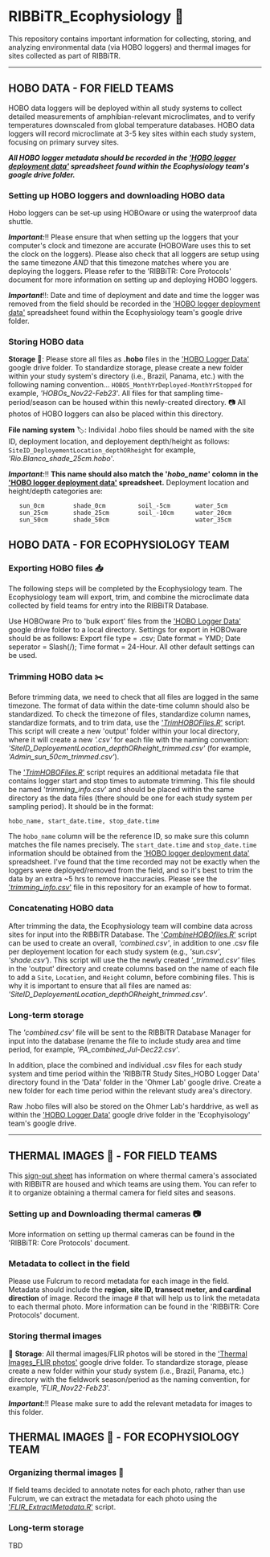 # RIBBiTR_Ecophysiology :frog:

This repository contains important information for collecting, storing, and analyzing environmental data (via HOBO loggers) and thermal images for sites collected as part of RIBBiTR. 

___
## HOBO DATA - FOR FIELD TEAMS

HOBO data loggers will be deployed within all study systems to collect detailed measurements of amphibian-relevant microclimates, and to verify
temperatures downscaled from global temperature databases. HOBO data loggers will record microclimate at 3-5 key sites within each study system,
focusing on primary survey sites. 

***All HOBO logger metadata should be recorded in the ['HOBO logger deployment data'](https://docs.google.com/spreadsheets/d/1gfQ0dcc5GuQWfGMUiJk_oN1VKh7THmMT/edit?usp=sharing&ouid=106517242061380573521&rtpof=true&sd=true) spreadsheet
found within the Ecophysiology team's google drive folder.***

### Setting up HOBO loggers and downloading HOBO data

Hobo loggers can be set-up using HOBOware or using the waterproof data shuttle. 

***Important:***:bangbang: Please ensure that when setting up the loggers that your computer's clock and timezone are accurate (HOBOWare uses this to
set the clock on the loggers). Please also check that all loggers are setup using the same timezone *AND* that this timezone matches where you are deploying the loggers.
Please refer to the 'RIBBiTR: Core Protocols' document for more information on setting up and deploying HOBO loggers.

***Important***:bangbang:: Date and time of deployment and date and time the logger was removed from the field should be recorded in the ['HOBO logger deployment data'](https://docs.google.com/spreadsheets/d/1gfQ0dcc5GuQWfGMUiJk_oN1VKh7THmMT/edit?usp=sharing&ouid=106517242061380573521&rtpof=true&sd=true) spreadsheet
found within the Ecophysiology team's google drive folder.

### Storing HOBO data

**Storage** :file_folder:: Please store all files as **.hobo** files in the ['HOBO Logger Data'](https://drive.google.com/drive/folders/1oFI-eyaX6w-DHK5Gl44ThiE0Vf8JFNVv?usp=share_link) google drive folder. To standardize storage, please create a new folder within your study system's directory (i.e., Brazil, Panama, etc.) with the following naming convention... ```HOBOS_MonthYrDeployed-MonthYrStopped``` for example, *'HOBOs_Nov22-Feb23*'. All files for that sampling time-period/season can be housed within this newly-created directory.  :camera: All photos of HOBO loggers can also be placed within this directory.

**File naming system** :label:: Individal .hobo files should be named with the site ID, deployment location, and deployement depth/height as follows: 
```SiteID_DeployementLocation_depthORheight``` for example, *'Rio.Blanco_shade_25cm.hobo'*. 

***Important:***:bangbang: **This name should also match the 
'*hobo_name*' colomn in the ['HOBO logger deployment data'](https://docs.google.com/spreadsheets/d/1gfQ0dcc5GuQWfGMUiJk_oN1VKh7THmMT/edit?usp=sharing&ouid=106517242061380573521&rtpof=true&sd=true) spreadsheet.** 
Deployment location and height/depth categories are: 
  ```
     sun_0cm        shade_0cm         soil_-5cm       water_5cm
     sun_25cm       shade_25cm        soil_-10cm      water_20cm
     sun_50cm       shade_50cm                        water_35cm                 
  ```  

## HOBO DATA - FOR ECOPHYSIOLOGY TEAM

### Exporting HOBO files :inbox_tray:

The following steps will be completed by the Ecophysiology team.
The Ecophysiology team will export, trim, and combine the microclimate data collected by field teams for entry into the RIBBiTR Database. 

Use HOBOware Pro to 'bulk export' files from the ['HOBO Logger Data'](https://drive.google.com/drive/folders/1oFI-eyaX6w-DHK5Gl44ThiE0Vf8JFNVv?usp=share_link) google 
drive folder to a local directory. 
Settings for export in HOBOware should be as follows: Export file type = .csv; Date format = YMD; Date seperator = Slash(/); Time format = 24-Hour. All
other default settings can be used.

### Trimming HOBO data :scissors:

Before trimming data, we need to check that all files are logged in the same timezone. The format of data within the date-time column should also be standardized. To check the
timezone of files, standardize column names, standardize formats, and to trim data, use the ['*TrimHOBOFiles.R*'](https://github.com/Jennycocciardi/RIBBiTR_Ecophysiology/blob/main/TrimHOBOFiles.R) script. This script will create a new 'output' folder within your local directory, where it
will create a new *'.csv'* for each file with the naming convention: *'SiteID_DeployementLocation_depthORheight_trimmed.csv'* (for example, *'Admin_sun_50cm_trimmed.csv'*).

The ['*TrimHOBOFiles.R*'](https://github.com/Jennycocciardi/RIBBiTR_Ecophysiology/blob/main/TrimHOBOFiles.R) script requires an additional metadata file
that contains logger start and stop times to automate trimming. This file should be named '*trimming_info.csv*' and should be placed within the same
directory as the data files (there should be one for each study system per sampling period). It should be in the format:
```
hobo_name, start_date.time, stop_date.time
```
The ```hobo_name``` column will be the reference ID, so make sure this column matches the file names precisely. 
The ```start_date.time``` and ```stop_date.time``` information should be obtained from the ['HOBO logger deployment data'](https://docs.google.com/spreadsheets/d/1gfQ0dcc5GuQWfGMUiJk_oN1VKh7THmMT/edit?usp=sharing&ouid=106517242061380573521&rtpof=true&sd=true) spreadsheet.
I've found that the time recorded may not be exactly when the loggers were deployed/removed from the field, and so it's best to trim the data by an extra ~5 hrs 
to remove inaccuracies. Please see the ['*trimming_info.csv*'](https://github.com/Jennycocciardi/RIBBiTR_Ecophysiology/blob/main/trimming_info.csv) file in this repository 
for an example of how to format.

### Concatenating HOBO data

After trimming the data, the Ecophysiology team will combine data across sites for input into the RIBBiTR Database. 
The ['*CombineHOBOfiles.R*'](https://github.com/Jennycocciardi/RIBBiTR_Ecophysiology/blob/main/CombineHOBOFiles.R) script can be used to create an overall, 
*'combined.csv'*, in addition to one .csv file per deployement location for each study system (e.g., *'sun.csv'*, *'shade.csv'*). This script will use the
the newly created *'_trimmed.csv'* files in the 'output' directory and create columns based on the name of each file to add a ```Site```, ```Location```, and ```Height``` column, before 
combining files. This is why it is important to ensure that all files are named as: *'SiteID_DeployementLocation_depthORheight_trimmed.csv'*.

### Long-term storage

The *'combined.csv'* file will be sent to the RIBBiTR Database Manager for input into the database (rename the file to include study area and time period, for example,
*'PA_combined_Jul-Dec22.csv'*.

In addition, place the combined and individual .csv files for each study system and time period within the 
'RIBBiTR Study Sites_HOBO Logger Data' directory found in the 'Data' folder in the 'Ohmer Lab' google drive. Create a new folder for each time 
period within the relevant study area's directory. 

Raw .hobo files will also be stored on the Ohmer Lab's harddrive, as well as within the ['HOBO Logger Data'](https://drive.google.com/drive/folders/1oFI-eyaX6w-DHK5Gl44ThiE0Vf8JFNVv?usp=share_link) google drive folder in the 'Ecophyisology' team's google drive.

___
## THERMAL IMAGES :camera_flash: - FOR FIELD TEAMS

This [sign-out sheet](https://docs.google.com/spreadsheets/d/17hg0DTGzJy9akMPVVxuNyOvGWWmSTO8_/edit?usp=sharing&ouid=106517242061380573521&rtpof=true&sd=true) has information on where thermal camera's associated with
RIBBiTR are housed and which teams are using them. You can refer to it to organize obtaining a thermal camera for 
field sites and seasons.

### Setting up and Downloading thermal cameras :camera:

More information on setting up thermal cameras can be found in the 'RIBBiTR: Core Protocols' document.

### Metadata to collect in the field

Please use Fulcrum to record metadata for each image in the field. Metadata should include the **region, site ID, transect meter, and cardinal direction** of image. Record
the image # that will help us to link the metadata to each thermal photo. More information can be found in the 'RIBBiTR: Core Protocols' document.

### Storing thermal images

:file_folder: **Storage**: All thermal images/FLIR photos will be stored in the ['Thermal Images_FLIR photos'](https://drive.google.com/drive/folders/1_8dMZ86P7BmLn0GG9zTTS8RomSaohe_2?usp=sharing) google drive folder. To standardize
storage, please create a new folder within your study system (i.e., Brazil, Panama, etc.) directory with the fieldwork season/period as the
naming convention, for example, *'FLIR_Nov22-Feb23*'.

***Important:***:bangbang: Please make sure to add the relevant metadata for images to this folder.

## THERMAL IMAGES :camera_flash: - FOR ECOPHYSIOLOGY TEAM

### Organizing thermal images :file_folder:

If field teams decided to annotate notes for each photo, rather than use Fulcrum, we can extract the metadata for each photo using the ['*FLIR_ExtractMetadata.R*'](https://github.com/Jennycocciardi/RIBBiTR_Ecophysiology/blob/main/FLIR_Extract_Metadata.R) script.

### Long-term storage

TBD
